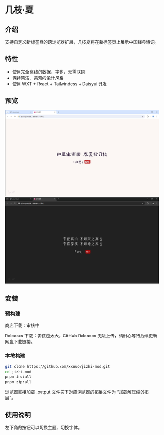 # 几枝·夏

## 介绍

支持自定义新标签页的跨浏览器扩展，几枝夏将在新标签页上展示中国经典诗词。

## 特性

- 使用完全离线的数据、字体，无需联网
- 保持简洁、美观的设计风格
- 使用 WXT + React + Tailwindcss + Daisyui 开发

## 预览

![LightTheme](preview/light.png)
![DarkTheme](preview/dark.png)

## 安装

### 预构建

商店下载：审核中

Releases 下载：安装包太大，GitHub Releases 无法上传，请耐心等待后续更新网盘下载链接。

### 本地构建

```sh
git clone https://github.com/xxnuo/jizhi-mod.git
cd jizhi-mod
pnpm install
pnpm zip:all
```

浏览器直接加载 .output 文件夹下对应浏览器的拓展文件为 “加载解压缩的拓展”。

## 使用说明

左下角的按钮可以切换主题、切换字体。
